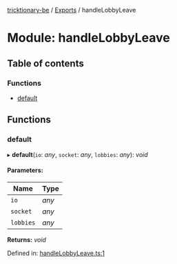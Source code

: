 [tricktionary-be](../README.md) / [Exports](../modules.md) / handleLobbyLeave

# Module: handleLobbyLeave

## Table of contents

### Functions

- [default](handlelobbyleave.md#default)

## Functions

### default

▸ **default**(`io`: *any*, `socket`: *any*, `lobbies`: *any*): *void*

#### Parameters:

Name | Type |
------ | ------ |
`io` | *any* |
`socket` | *any* |
`lobbies` | *any* |

**Returns:** *void*

Defined in: [handleLobbyLeave.ts:1](https://github.com/story-squad/tricktionary-be/blob/2272039/src/sockets/handleLobbyLeave.ts#L1)
